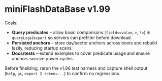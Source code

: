 # miniFlashDataBase v1.99

Goals:

- **Query predicates** – allow basic comparisons (`field<=value`, `>`, `!=`) in
  `queryLogs`/`export` so servers can prefilter before download.
- **Persisted anchors** – store day/sector anchors across boots and rebuild
  lazily, reducing startup scans.
- **Docs/tests** – extend examples to cover predicate usage and ensure anchors
  survive power cycles.

Before finalizing, rerun the v1.96 test harness and capture shell output (`help`,
`gc`, `export 2 token=...`) to confirm no regressions.
